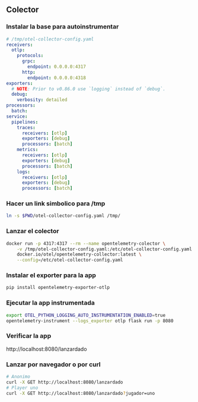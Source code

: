 
## Colector

### Instalar la base para autoinstrumentar
```yaml
# /tmp/otel-collector-config.yaml
receivers:
  otlp:
    protocols:
      grpc:
        endpoint: 0.0.0.0:4317
      http:
        endpoint: 0.0.0.0:4318
exporters:
  # NOTE: Prior to v0.86.0 use `logging` instead of `debug`.
  debug:
    verbosity: detailed
processors:
  batch:
service:
  pipelines:
    traces:
      receivers: [otlp]
      exporters: [debug]
      processors: [batch]
    metrics:
      receivers: [otlp]
      exporters: [debug]
      processors: [batch]
    logs:
      receivers: [otlp]
      exporters: [debug]
      processors: [batch]
```

### Hacer un link simbolico para /tmp
```bash
ln -s $PWD/otel-collector-config.yaml /tmp/
```

### Lanzar el colector
```bash
docker run -p 4317:4317 --rm --name opentelemetry-colector \
    -v /tmp/otel-collector-config.yaml:/etc/otel-collector-config.yaml \
    docker.io/otel/opentelemetry-collector:latest \
    --config=/etc/otel-collector-config.yaml
```


### Instalar el exporter para la app
```bash
pip install opentelemetry-exporter-otlp
```

### Ejecutar la app instrumentada
```bash
export OTEL_PYTHON_LOGGING_AUTO_INSTRUMENTATION_ENABLED=true
opentelemetry-instrument --logs_exporter otlp flask run -p 8080
```


### Verificar la app
http://localhost:8080/lanzardado

### Lanzar por navegador o por curl
```bash
# Anonimo
curl -X GET http://localhost:8080/lanzardado
# Player uno
curl -X GET http://localhost:8080/lanzardado?jugador=uno
```
